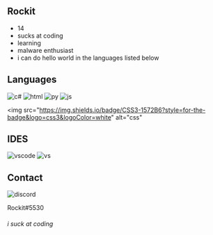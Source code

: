 ## Rockit
* 14
* sucks at coding
* learning
* malware enthusiast 
* i can do hello world in the languages listed below




## Languages
<div id="badges">
  <img src="https://img.shields.io/badge/C%23-239120?style=for-the-badge&logo=c-sharp&logoColor=white" alt="c#"/>
  
  <img src="https://img.shields.io/badge/HTML5-E34F26?style=for-the-badge&logo=html5&logoColor=white" alt="html"/>
  
  <img src="https://img.shields.io/badge/Python-FFD43B?style=for-the-badge&logo=python&logoColor=blue" alt="py"/>

  <img src="https://img.shields.io/badge/JavaScript-323330?style=for-the-badge&logo=javascript&logoColor=F7DF1E" alt="js"/>
 
  <img src="https://img.shields.io/badge/CSS3-1572B6?style=for-the-badge&logo=css3&logoColor=white" alt="css"
  
  
  
  
  

</div>


## IDES
<div id="badges">
  <img src="https://img.shields.io/badge/VSCode-0078D4?style=for-the-badge&logo=visual%20studio%20code&logoColor=white" alt="vscode"/>
  <img src="https://img.shields.io/badge/Visual_Studio-5C2D91?style=for-the-badge&logo=visual%20studio&logoColor=white" alt="vs"/>

</div>

 
## Contact
  <img src="https://img.shields.io/badge/Discord-5865F2?style=for-the-badge&logo=discord&logoColor=white" alt="discord"/>
 
Rockit#5530
  
  
  
  
  
  ###### i suck at coding
  
